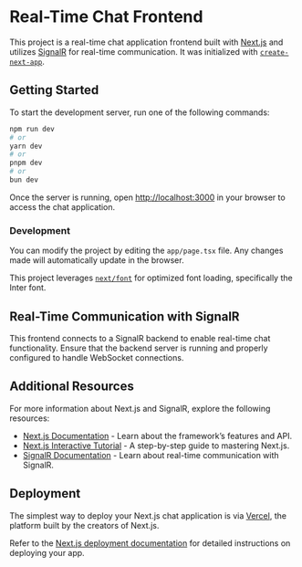 # Real-Time Chat Frontend

This project is a real-time chat application frontend built with [Next.js](https://nextjs.org/) and utilizes [SignalR](https://dotnet.microsoft.com/en-us/apps/aspnet/signalr) for real-time communication. It was initialized with [`create-next-app`](https://github.com/vercel/next.js/tree/canary/packages/create-next-app).

## Getting Started

To start the development server, run one of the following commands:

```bash
npm run dev
# or
yarn dev
# or
pnpm dev
# or
bun dev
```

Once the server is running, open [http://localhost:3000](http://localhost:3000) in your browser to access the chat application.

### Development
You can modify the project by editing the `app/page.tsx` file. Any changes made will automatically update in the browser.

This project leverages [`next/font`](https://nextjs.org/docs/basic-features/font-optimization) for optimized font loading, specifically the Inter font.

## Real-Time Communication with SignalR

This frontend connects to a SignalR backend to enable real-time chat functionality. Ensure that the backend server is running and properly configured to handle WebSocket connections.

## Additional Resources

For more information about Next.js and SignalR, explore the following resources:

- [Next.js Documentation](https://nextjs.org/docs) - Learn about the framework’s features and API.
- [Next.js Interactive Tutorial](https://nextjs.org/learn) - A step-by-step guide to mastering Next.js.
- [SignalR Documentation](https://dotnet.microsoft.com/en-us/apps/aspnet/signalr) - Learn about real-time communication with SignalR.

## Deployment

The simplest way to deploy your Next.js chat application is via [Vercel](https://vercel.com/new?utm_medium=default-template&filter=next.js&utm_source=create-next-app&utm_campaign=create-next-app-readme), the platform built by the creators of Next.js.

Refer to the [Next.js deployment documentation](https://nextjs.org/docs/deployment) for detailed instructions on deploying your app.

